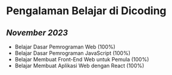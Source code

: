 Pengalaman Belajar di Dicoding
==
*November 2023*
--
- Belajar Dasar Pemrograman Web (100%)
- Belajar Dasar Pemrograman JavaScript (100%)
- Belajar Membuat Front-End Web untuk Pemula (100%)
- Belajar Membuat Aplikasi Web dengan React (100%)
